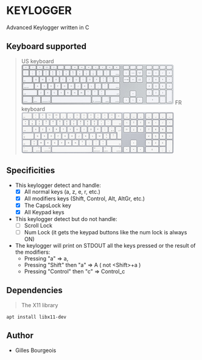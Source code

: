 # KEYLOGGER
Advanced Keylogger written in C

## Keyboard supported
> US keyboard ![keyboard](/img/apple-keyboard-american.jpg)
> FR keyboard ![keyboard](/img/apple-keyboard-french.jpg)

## Specificities
- This keylogger detect and handle:
  - [x] All normal keys (a, z, e, r, etc.)
  - [x] All modifiers keys (Shift, Control, Alt, AltGr, etc.)
  - [x] The CapsLock key
  - [x] All Keypad keys

- This keylogger detect but do not handle:
  - [ ] Scroll Lock
  - [ ] Num Lock (it gets the keypad buttons like the num lock is always ON)

- The keylogger will print on STDOUT all the keys pressed or the result of the modifiers:
  - Pressing "a"              => a,
  - Pressing "Shift" then "a" => A  ( not \<Shift\>+a )
  - Pressing "Control" then "c" => Control_c

## Dependencies
> The X11 library
```
apt install libx11-dev
```
## Author
- Gilles Bourgeois
